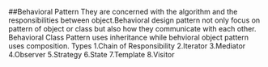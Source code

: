 ##Behavioral Pattern 
They are concerned with the algorithm and the responsibilities between object.Behavioral design pattern
not only focus on pattern of object or class but also how they communicate with each other.
Behavioral Class Pattern uses inheritance while behvioral object pattern uses composition.
Types
1.Chain of Responsibility
2.Iterator
3.Mediator
4.Observer
5.Strategy
6.State
7.Template
8.Visitor
